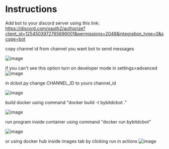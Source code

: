 # Instructions
Add bot to your discord server using this link: https://discord.com/oauth2/authorize?client_id=1254503972765696001&permissions=2048&integration_type=0&scope=bot

copy channel id from channel you want bot to send messages

![image](https://github.com/Dsskl456/BybitDCbot/assets/94761798/0d7ab9a1-4be0-4e00-9c08-ab09b77d4c1a)

if you can't see this option turn on developer mode in settings>advanced
![image](https://github.com/Dsskl456/BybitDCbot/assets/94761798/a425e21a-56bb-4a0a-9f84-6dcef052a388)

in dcbot.py change CHANNEL_ID to yours channel_id 

![image](https://github.com/Dsskl456/BybitDCbot/assets/94761798/c0af3af1-08ff-43fc-ad57-cde051dd3b6d)

build docker using command 
"docker build -t bybitdcbot ."

![image](https://github.com/Dsskl456/BybitDCbot/assets/94761798/63b96954-6909-40c0-a7cd-ed6279e0572c)


run program inside container using command
"docker run bybitdcbot"

![image](https://github.com/Dsskl456/BybitDCbot/assets/94761798/ebc81c5b-9000-4b54-8871-93f563844e2e)

or using docker hub inside images tab by clicking run in actions
![image](https://github.com/Dsskl456/BybitDCbot/assets/94761798/af56442a-4d16-479b-b69b-f3b041514f07)
